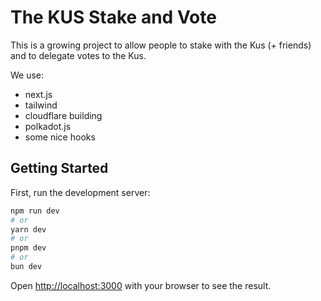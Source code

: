 # The KUS Stake and Vote

This is a growing project to allow people to stake with the Kus (+ friends) and
to delegate votes to the Kus.

We use:

- next.js
- tailwind
- cloudflare building
- polkadot.js
- some nice hooks

## Getting Started

First, run the development server:

```bash
npm run dev
# or
yarn dev
# or
pnpm dev
# or
bun dev
```

Open [http://localhost:3000](http://localhost:3000) with your browser to see the
result.
